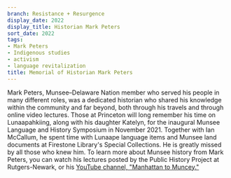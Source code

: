 ```yaml
---
branch: Resistance + Resurgence
display_date: 2022
display_title: Historian Mark Peters
sort_date: 2022
tags:
- Mark Peters
- Indigenous studies
- activism
- language revitalization
title: Memorial of Historian Mark Peters
---
```

Mark Peters, Munsee–Delaware Nation member who served his people in many different roles, was a dedicated historian who shared his knowledge within the community and far beyond, both through his travels and through online video lectures. Those at Princeton will long remember his time on Lunaapahkiing, along with his daughter Katelyn, for the inaugural Munsee Language and History Symposium in November 2021. Together with Ian McCallum, he spent time with Lunaape language items and Munsee land documents at Firestone Library's Special Collections. He is greatly missed by all those who knew him. To learn more about Munsee history from Mark Peters, you can watch his lectures posted by the Public History Project at Rutgers-Newark, or his [YouTube channel, "Manhattan to Muncey."](https://www.youtube.com/@manhattantomuncey8836)
